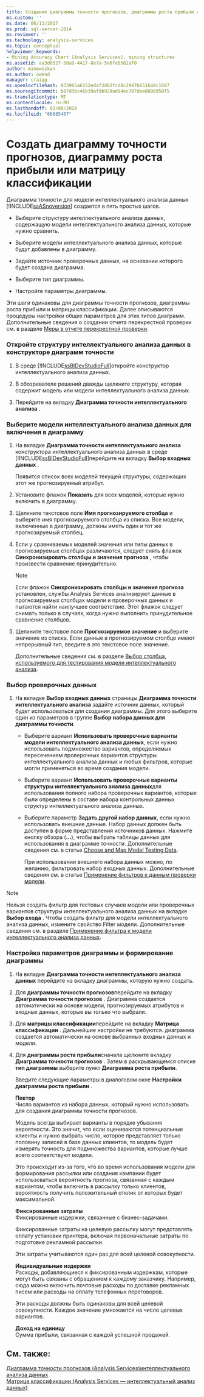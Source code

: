 ```yaml
---
title: Создание диаграммы точности прогнозов, диаграммы роста прибыли или матрицы классификации | Документация Майкрософт
ms.custom: ''
ms.date: 06/13/2017
ms.prod: sql-server-2014
ms.reviewer: ''
ms.technology: analysis-services
ms.topic: conceptual
helpviewer_keywords:
- Mining Accuracy Chart [Analysis Services], mining structures
ms.assetid: aa3d052f-58a9-4417-8e7a-5e6feb562af0
author: minewiskan
ms.author: owend
manager: craigg
ms.openlocfilehash: 033965a6152edaf3d62fcd8c29476651648c1697
ms.sourcegitcommit: b87d36c46b39af8b929ad94ec707dee8800950f5
ms.translationtype: MT
ms.contentlocale: ru-RU
ms.lasthandoff: 02/08/2020
ms.locfileid: "66085407"
---
```

# <a name="create-a-lift-chart-profit-chart-or-classification-matrix"></a>Создать диаграмму точности прогнозов, диаграмму роста прибыли или матрицу классификации
  Диаграмма точности для модели интеллектуального анализа данных [!INCLUDE[ssASnoversion](../../includes/ssasnoversion-md.md)] создается в пять простых шагов.  
  
-   Выберите структуру интеллектуального анализа данных, содержащую модели интеллектуального анализа данных, которые нужно сравнить.  
  
-   Выберите модели интеллектуального анализа данных, которые будут добавлены в диаграмму.  
  
-   Задайте источник проверочных данных, на основании которого будет создана диаграмма.  
  
-   Выберите тип диаграммы.  
  
-   Настройте параметры диаграммы.  
  
 Эти шаги одинаковы для диаграммы точности прогнозов, диаграммы роста прибыли и матрицы классификации. Далее описываются процедуры настройки общих параметров для этих типов диаграмм. Дополнительные сведения о создании отчета перекрестной проверки см. в разделе [Меры в отчете перекрестной проверки](measures-in-the-cross-validation-report.md).  
  
### <a name="open-the-mining-structure-in-the-accuracy-chart-designer"></a>Откройте структуру интеллектуального анализа данных в конструкторе диаграмм точности  
  
1.  В среде [!INCLUDE[ssBIDevStudioFull](../../includes/ssbidevstudiofull-md.md)]откройте конструктор интеллектуального анализа данных.  
  
2.  В обозревателе решений дважды щелкните структуру, которая содержит модель или модели интеллектуального анализа данных.  
  
3.  Перейдите на вкладку **Диаграмма точности интеллектуального анализа** .  
  
### <a name="select-mining-models-for-inclusion-in-the-chart"></a>Выберите модели интеллектуального анализа данных для включения в диаграмму  
  
1.  На вкладке **Диаграмма точности интеллектуального анализа** конструктора интеллектуального анализа данных в среде [!INCLUDE[ssBIDevStudioFull](../../includes/ssbidevstudiofull-md.md)]перейдите на вкладку **Выбор входных данных** .  
  
     Появится список всех моделей текущей структуры, содержащих этот же прогнозируемый атрибут.  
  
2.  Установите флажок **Показать** для всех моделей, которые нужно включить в диаграмму.  
  
3.  Щелкните текстовое поле **Имя прогнозируемого столбца** и выберите имя прогнозируемого столбца из списка. Все модели, включенные в диаграмму, должны иметь один и тот же прогнозируемый столбец.  
  
4.  Если у сравниваемых моделей значения или типы данных в прогнозируемых столбцах различаются, следует снять флажок **Синхронизировать столбцы и значения прогноза** , чтобы произвести сравнение принудительно.  
  
    > [!NOTE]  
    >  Если флажок **Синхронизировать столбцы и значения прогноза** установлен, службы Analysis Services анализируют данные в прогнозируемых столбцах модели и проверочных данных и пытаются найти наилучшее соответствие. Этот флажок следует снимать только в случаях, когда нужно выполнить принудительное сравнение столбцов.  
  
5.  Щелкните текстовое поле **Прогнозируемое значение** и выберите значение из списка. Если данные в прогнозируемом столбце имеют непрерывный тип, введите в это текстовое поле значение.  
  
     Дополнительные сведения см. в разделе [Выбор столбца, используемого для тестирования модели интеллектуального анализа](choose-the-column-to-use-for-testing-a-mining-model.md).  
  
### <a name="select-testing-data"></a>Выбор проверочных данных  
  
1.  На вкладке **Выбор входных данных** страницы **Диаграмма точности интеллектуального анализа** задайте источник данных, который будет использоваться для создания диаграммы. Для этого выберите один из параметров в группе **Выбор набора данных для диаграммы точности**.  
  
    -   Выберите вариант **Использовать проверочные варианты модели интеллектуального анализа данных**, если нужно использовать подмножество вариантов, определяемых пересечением проверочных вариантов структуры интеллектуального анализа данных и любых фильтров, которые могли применяться во время создания модели.  
  
    -   Выберите вариант **Использовать проверочные варианты структуры интеллектуального анализа данных**для использования полного набора проверочных вариантов, которые были определены в составе набора контрольных данных структур интеллектуального анализа данных.  
  
    -   Выберите параметр **Задать другой набор данных**, если нужно использовать внешние данные.  Набор данных должен быть доступен в форме представления источников данных.   Нажмите кнопку обзора (**...**), чтобы выбрать таблицы данных для использования в диаграмме точности. Дополнительные сведения см. в статье [Choose and Map Model Testing Data](choose-and-map-model-testing-data.md).  
  
         При использовании внешнего набора данных можно, по желанию, фильтровать набор входных данных. Дополнительные сведения см. в статье [Применение фильтров к данным проверки модели](apply-filters-to-model-testing-data.md).  
  
> [!NOTE]  
>  Нельзя создать фильтр для тестовых случаев модели или проверочных вариантов структуры интеллектуального анализа данных на вкладке **Выбор входа** . Чтобы создать фильтр для модели интеллектуального анализа данных, измените свойство Filter модели. Дополнительные сведения см. в разделе [Применение фильтра к модели интеллектуального анализа данных](apply-a-filter-to-a-mining-model.md).  
  
### <a name="configure-chart-settings-and-generate-the-chart"></a>Настройка параметров диаграммы и формирование диаграммы  
  
1.  На вкладке **Диаграмма точности интеллектуального анализа данных** перейдите на вкладку диаграммы, которую нужно создать.  
  
2.  Для **диаграммы точности прогнозов**перейдите на вкладку **Диаграмма точности прогнозов** . Диаграмма создается автоматически на основе модели, прогнозируемых атрибутов и входных данных, которые вы только что выбрали.  
  
3.  Для **матрицы классификации**перейдите на вкладку **Матрица классификации** . Дальнейшие настройки не требуются. диаграмма создается автоматически на основе выбранных входных данных и модели.  
  
4.  Для **диаграммы роста прибыли**сначала щелкните вкладку **Диаграмма точности прогнозов** . Затем в раскрывающемся списке **тип диаграммы** выберите пункт **Диаграмма роста прибыли**.  
  
     Введите следующие параметры в диалоговом окне **Настройки диаграммы роста прибыли** .  
  
     **Повтор**  
     Число вариантов из набора данных, который нужно использовать для создания диаграммы точности прогнозов.  
  
     Модель всегда выбирает варианты в порядке убывания вероятности. Это значит, что если оцениваются потенциальные клиенты и нужно выбрать число, которое представляет только половину записей в базе данных клиентов, то модель будет измерять точность для подмножества вариантов, которые лучше всего соответствуют модели.  
  
     Это происходит из-за того, что во время использования модели для формирования рассылки или создания кампании будет использоваться вероятность прогноза, связанная с каждым вариантом, чтобы включить в рассылку только клиентов, вероятность получить положительный отклик от которых будет максимальной.  
  
     **Фиксированные затраты**  
     Фиксированные издержки, связанные с бизнес-задачами.  
  
     Фиксированные затраты на целевую рассылку могут представлять оплату установки принтера, включая первоначальные затраты по подготовке рекламной рассылки.  
  
     Эти затраты учитываются один раз для всей целевой совокупности.  
  
     **Индивидуальные издержки**  
     Расходы, добавляющиеся к фиксированным издержкам, которые могут быть связаны с обращением к каждому заказчику. Например, сюда можно включить почтовые расходы по доставке рекламных писем или расходы на оплату телефонных переговоров.  
  
     Эти расходы должны быть одинаковы для всей целевой совокупности. Каждое значение умножается на число целевых вариантов.  
  
     **Доход на единицу**  
     Сумма прибыли, связанная с каждой успешной продажей.  
  
## <a name="see-also"></a>См. также:  
 [Диаграмма точности прогнозов &#40;Analysis Services&#41;интеллектуального анализа данных](lift-chart-analysis-services-data-mining.md)   
 [Матрица классификации &#40;Analysis Services — интеллектуальный анализ данных&#41;](classification-matrix-analysis-services-data-mining.md)  
  
  

